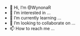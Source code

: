 - 👋 Hi, I’m @WynonaR
- 👀 I’m interested in ...
- 🌱 I’m currently learning ...
- 💞️ I’m looking to collaborate on ...
- 📫 How to reach me ...

<!---
WynonaR/WynonaR is a ✨ special ✨ repository because its `README.md` (this file) appears on your GitHub profile.
You can click the Preview link to take a look at your changes.
--->
